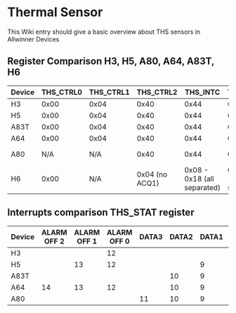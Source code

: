 # Thermal Sensor
This Wiki entry should give a basic overview about THS sensors in Allwinner Devices 
## Register Comparison H3, H5, A80, A64, A83T, H6
Device  | THS_CTRL0  | THS_CTRL1  | THS_CTRL2  | THS_INTC  | THS_STAT  | THS_FILTER  | THS_CDATA0/1  | THS_TDATA0/1/2/3   
---|---|---|---|---|---|---|---|---  
H3  | 0x00  | 0x04  | 0x40  | 0x44  | 0x48  | 0x70  | 0x74  | 0x80   
H5  | 0x00  | 0x04  | 0x40  | 0x44  | 0x48  | 0x70  | 0x74  | 0x80 0x84   
A83T  | 0x00  | 0x04  | 0x40  | 0x44  | 0x48  | 0x70  | 0x74/0x78  | 0x80 0x84 0x88   
A64  | 0x00  | 0x04  | 0x40  | 0x44  | 0x48  | 0x70  | 0x74/0x78  | 0x80 0x84 0x88   
A80  | N/A  | N/A  | 0x40  | 0x44  | 0x48  | 0x70  | 0x74/0x78  | 0x80 0x84 0x88 0x8C   
H6  | 0x00  | N/A  | 0x04 (no ACQ1)  | 0x08 - 0x18 (all separated)  | 0x20 -0x2c (all separated)  | 0x30  | 0xA0  | 0xC0 0xC4   
## Interrupts comparison THS_STAT register
Device  | ALARM OFF 2  | ALARM OFF 1  | ALARM OFF 0  | DATA3  | DATA2  | DATA1  | DATA0  | SHUT 3  | SHUT 2  | SHUT 1  | SHUT 0  | ALARM 3  | ALARM 2  | ALARM 1  | ALARM 0   
---|---|---|---|---|---|---|---|---|---|---|---|---|---|---|---  
H3  |  |  | 12  |  |  |  | 8  |  |  |  | 4  |  |  |  | 0   
H5  |  | 13  | 12  |  |  | 9  | 8  |  |  | 5  | 4  |  |  | 1  | 0   
A83T  |  |  |  |  | 10  | 9  | 8  |  | 6  | 5  | 4  |  | 2  | 1  | 0   
A64  | 14  | 13  | 12  |  | 10  | 9  | 8  |  | 6  | 5  | 4  |  | 2  | 1  | 0   
A80  |  |  |  | 11  | 10  | 9  | 8  | 7  | 6  | 5  | 4  | 3  | 2  | 1  | 0
